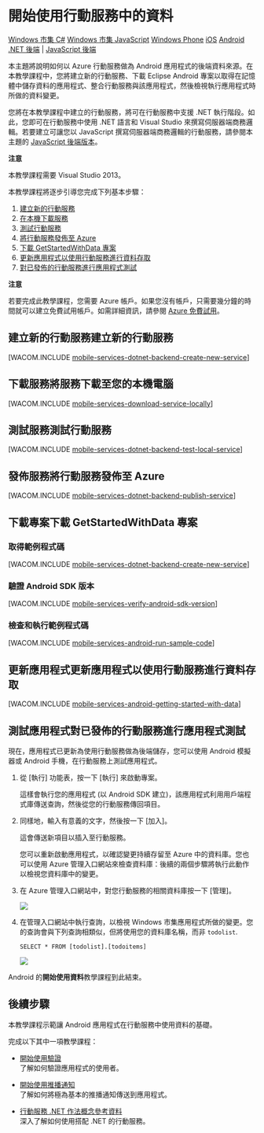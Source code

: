 <properties linkid="develop-mobile-tutorials-dotnet-backend-get-started-with-data-android" urlDisplayName="Get Started with Data" pageTitle="Get started with data (Android) | Mobile Dev Center" metaKeywords="" description="Learn how to get started using Mobile Services to leverage data in your Android app." metaCanonical="" services="" documentationCenter="Mobile" title="Get started with data in Mobile Services" authors="ricksal" solutions="" manager="dwrede" editor="" />

<tags ms.service="mobile-services" ms.workload="mobile" ms.tgt_pltfrm="Mobile-Android" ms.devlang="Java" ms.topic="article" ms.date="01/01/1900" ms.author="ricksal"></tags>

# 開始使用行動服務中的資料

<div class="dev-center-tutorial-selector sublanding">
<a href="/zh-tw/documentation/articles/mobile-services-dotnet-backend-windows-store-dotnet-get-started-data/" title="Windows 市集 C#">Windows 市集 C#</a>
<a href="/zh-tw/documentation/articles/mobile-services-dotnet-backend-windows-store-javascript-get-started-data/" title="Windows 市集 JavaScript">Windows 市集 JavaScript</a>
<a href="/zh-tw/documentation/articles/mobile-services-dotnet-backend-windows-phone-get-started-data/" title="Windows Phone">Windows Phone</a>
<a href="/zh-tw/documentation/articles/mobile-services-dotnet-backend-ios-get-started-data/" title="iOS">iOS</a>
<a href="/zh-tw/documentation/articles/mobile-services-dotnet-backend-android-get-started-data/" title="Android" class="current">Android</a>
</div>

<div class="dev-center-tutorial-subselector">
<a href="/zh-tw/documentation/articles/mobile-services-dotnet-backend-android-get-started-data/" title=".NET 後端" class="current">.NET 後端</a> | 
<a href="/zh-tw/develop/mobile/tutorials/get-started-with-data-android/"  title="JavaScript 後端">JavaScript 後端</a>
</div>

本主題將說明如何以 Azure 行動服務做為 Android 應用程式的後端資料來源。在本教學課程中，您將建立新的行動服務、下載 Eclipse Android 專案以取得在記憶體中儲存資料的應用程式、整合行動服務與該應用程式，然後檢視執行應用程式時所做的資料變更。

您將在本教學課程中建立的行動服務，將可在行動服務中支援 .NET 執行階段。如此，您即可在行動服務中使用 .NET 語言和 Visual Studio 來撰寫伺服器端商務邏輯。若要建立可讓您以 JavaScript 撰寫伺服器端商務邏輯的行動服務，請參閱本主題的 [JavaScript 後端版本][]。

<div class="dev-callout"><b>注意</b>
<p>本教學課程需要 Visual Studio 2013。</p>
</div>

本教學課程將逐步引導您完成下列基本步驟：

1.  [建立新的行動服務][]
2.  [在本機下載服務][]
3.  [測試行動服務][]
4.  [將行動服務發佈至 Azure][]
5.  [下載 GetStartedWithData 專案][]
6.  [更新應用程式以使用行動服務進行資料存取][]
7.  [對已發佈的行動服務進行應用程式測試][]

<div class="dev-callout"><strong>注意</strong> <p>若要完成此教學課程，您需要 Azure 帳戶。如果您沒有帳戶，只需要幾分鐘的時間就可以建立免費試用帳戶。如需詳細資訊，請參閱 <a href="http://www.windowsazure.com/zh-tw/pricing/free-trial/?WT.mc_id=AE564AB28&amp;returnurl=http%3A%2F%2Fwww.windowsazure.com%2Fzh-tw%2Fdocumentation%2Farticles%2Fmobile-services-dotnet-backend-windows-store-dotnet-get-started-data%2F" target="_blank">Azure 免費試用</a>。</p></div>

## <a name="create-service"></a><span class="short-header">建立新的行動服務</span>建立新的行動服務

[WACOM.INCLUDE [mobile-services-dotnet-backend-create-new-service](../includes/mobile-services-dotnet-backend-create-new-service.md)]

## <a name="download-the-service"></a><span class="short-header">下載服務</span>將服務下載至您的本機電腦

[WACOM.INCLUDE [mobile-services-download-service-locally](../includes/mobile-services-download-service-locally.md)]

## <a name="test-the-service"></a><span class="short-header">測試服務</span>測試行動服務

[WACOM.INCLUDE [mobile-services-dotnet-backend-test-local-service](../includes/mobile-services-dotnet-backend-test-local-service.md)]

## <a name="publish-the-service"></a><span class="short-header">發佈服務</span>將行動服務發佈至 Azure

[WACOM.INCLUDE [mobile-services-dotnet-backend-publish-service](../includes/mobile-services-dotnet-backend-publish-service.md)]

## <a name="download-app"></a><span class="short-header">下載專案</span>下載 GetStartedWithData 專案

### 取得範例程式碼

[WACOM.INCLUDE [mobile-services-dotnet-backend-create-new-service](../includes/download-android-sample-code.md)]

### 驗證 Android SDK 版本

[WACOM.INCLUDE [mobile-services-verify-android-sdk-version](../includes/mobile-services-verify-android-sdk-version.md)]

### 檢查和執行範例程式碼

[WACOM.INCLUDE [mobile-services-android-run-sample-code](../includes/mobile-services-android-run-sample-code.md)]

## <a name="update-app"></a><span class="short-header">更新應用程式</span>更新應用程式以使用行動服務進行資料存取

[WACOM.INCLUDE [mobile-services-android-getting-started-with-data](../includes/mobile-services-android-getting-started-with-data.md)]

## <a name="test-app"></a><span class="short-header">測試應用程式</span>對已發佈的行動服務進行應用程式測試

現在，應用程式已更新為使用行動服務做為後端儲存，您可以使用 Android 模擬器或 Android 手機，在行動服務上測試應用程式。

1.  從 [執行] 功能表，按一下 [執行] 來啟動專案。

	這樣會執行您的應用程式 (以 Android SDK 建立)，該應用程式利用用戶端程式庫傳送查詢，然後從您的行動服務傳回項目。

2.  同樣地，輸入有意義的文字，然後按一下 [加入]。

	這會傳送新項目以插入至行動服務。

	您可以重新啟動應用程式，以確認變更持續存留至 Azure 中的資料庫。您也可以使用 Azure 管理入口網站來檢查資料庫：後續的兩個步驟將執行此動作以檢視您資料庫中的變更。

3.  在 Azure 管理入口網站中，對您行動服務的相關資料庫按一下 [管理]。

    ![][0]

4.  在管理入口網站中執行查詢，以檢視 Windows 市集應用程式所做的變更。您的查詢會與下列查詢相類似，但將使用您的資料庫名稱，而非 `todolist`.

        SELECT * FROM [todolist].[todoitems]

    ![][2]

Android 的**開始使用資料**教學課程到此結束。

## <a name="next-steps"> </a>後續步驟

本教學課程示範讓 Android 應用程式在行動服務中使用資料的基礎。

<!--Next, consider completing one of the following tutorials that is based on the GetStartedWithData app that you created in this tutorial:  * [Validate and modify data with scripts]   <br/>Learn more about using server scripts in Mobile Services to validate and change data sent from your app.  * [Refine queries with paging]   <br/>Learn how to use paging in queries to control the amount of data handled in a single request.  Once you have completed the data series, try -->

完成以下其中一項教學課程：

-   [開始使用驗證][]  
    了解如何驗證應用程式的使用者。

-   [開始使用推播通知][]  
    了解如何將極為基本的推播通知傳送到應用程式。

-   [行動服務 .NET 作法概念參考資料][]  
    深入了解如何使用搭配 .NET 的行動服務。



  [Windows 市集 C\#]: /zh-tw/documentation/articles/mobile-services-dotnet-backend-windows-store-dotnet-get-started-data/ "Windows 市集 C#"
  [Windows 市集 JavaScript]: /zh-tw/documentation/articles/mobile-services-dotnet-backend-windows-store-javascript-get-started-data/ "Windows 市集 JavaScript"
  [Windows Phone]: /zh-tw/documentation/articles/mobile-services-dotnet-backend-windows-phone-get-started-data/ "Windows Phone"
  [iOS]: /zh-tw/documentation/articles/mobile-services-dotnet-backend-ios-get-started-data/ "iOS"
  [Android]: /zh-tw/documentation/articles/mobile-services-dotnet-backend-android-get-started-data/ "Android"
  [.NET 後端]: /zh-tw/documentation/articles/mobile-services-dotnet-backend-android-get-started-data/ ".NET 後端"
  [JavaScript 後端]: /zh-tw/develop/mobile/tutorials/get-started-with-data-android/ "JavaScript 後端"
  [JavaScript 後端版本]: /zh-tw/develop/mobile/tutorials/get-started-with-data-android
  [建立新的行動服務]: #create-service
  [在本機下載服務]: #download-the-service-locally
  [測試行動服務]: #test-the-service
  [將行動服務發佈至 Azure]: #publish-mobile-service
  [下載 GetStartedWithData 專案]: #download-app
  [更新應用程式以使用行動服務進行資料存取]: #update-app
  [對已發佈的行動服務進行應用程式測試]: #test-app
  [Azure 免費試用]: http://www.windowsazure.com/zh-tw/pricing/free-trial/?WT.mc_id=AE564AB28&returnurl=http%3A%2F%2Fwww.windowsazure.com%2Fzh-tw%2Fdocumentation%2Farticles%2Fmobile-services-dotnet-backend-windows-store-dotnet-get-started-data%2F
  [mobile-services-dotnet-backend-create-new-service]: ../includes/mobile-services-dotnet-backend-create-new-service.md
  [mobile-services-download-service-locally]: ../includes/mobile-services-download-service-locally.md
  [mobile-services-dotnet-backend-test-local-service]: ../includes/mobile-services-dotnet-backend-test-local-service.md
  [mobile-services-dotnet-backend-publish-service]: ../includes/mobile-services-dotnet-backend-publish-service.md
  [mobile-services-verify-android-sdk-version]: ../includes/mobile-services-verify-android-sdk-version.md
  [mobile-services-android-run-sample-code]: ../includes/mobile-services-android-run-sample-code.md
  [mobile-services-android-getting-started-with-data]: ../includes/mobile-services-android-getting-started-with-data.md
  [0]: ./media/mobile-services-dotnet-backend-android-get-started-data/manage-sql-azure-database.png
  [2]: ./media/mobile-services-dotnet-backend-android-get-started-data/sql-azure-query.png
  [開始使用驗證]: /zh-tw/develop/mobile/tutorials/get-started-with-users-android
  [開始使用推播通知]: /zh-tw/develop/mobile/tutorials/get-started-with-push-android
  [行動服務 .NET 作法概念參考資料]: /zh-tw/documentation/articles/mobile-services-windows-dotnet-how-to-use-client-library
